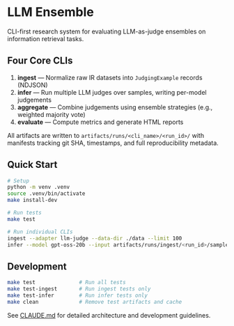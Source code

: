 # LLM Ensemble

CLI-first research system for evaluating LLM-as-judge ensembles on information retrieval tasks.

## Four Core CLIs

1. **ingest** — Normalize raw IR datasets into `JudgingExample` records (NDJSON)
2. **infer** — Run multiple LLM judges over samples, writing per-model judgements
3. **aggregate** — Combine judgements using ensemble strategies (e.g., weighted majority vote)
4. **evaluate** — Compute metrics and generate HTML reports

All artifacts are written to `artifacts/runs/<cli_name>/<run_id>/` with manifests tracking git SHA, timestamps, and full reproducibility metadata.

## Quick Start

```bash
# Setup
python -m venv .venv
source .venv/bin/activate
make install-dev

# Run tests
make test

# Run individual CLIs
ingest --adapter llm-judge --data-dir ./data --limit 100
infer --model gpt-oss-20b --input artifacts/runs/ingest/<run_id>/samples.ndjson
```

## Development

```bash
make test              # Run all tests
make test-ingest       # Run ingest tests only
make test-infer        # Run infer tests only
make clean             # Remove test artifacts and cache
```

See [CLAUDE.md](./CLAUDE.md) for detailed architecture and development guidelines.
